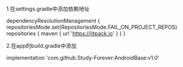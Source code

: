 1.在settings.gradle中添加依赖地址

dependencyResolutionManagement {
    repositoriesMode.set(RepositoriesMode.FAIL_ON_PROJECT_REPOS)
    repositories {
        maven { url 'https://jitpack.io' }
    }
}

2.在app的build.gradle中添加

implementation 'com.github.Study-Forever:AndroidBase:v1.0'
